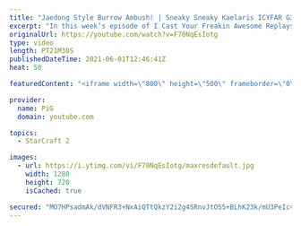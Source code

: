 ```yaml
---
title: "Jaedong Style Burrow Ambush! | Sneaky Sneaky Kaelaris ICYFAR G3"
excerpt: "In this week’s episode of I Cast Your Freakin Awesome Replays (ICYFAR) players sent in their replays where they tried to utilize cloaked and burrowed units as much as posible!  NEW ICYFAR CHALLENGE: \"Oldschool” - bring out your out-dated strats from last year, HOTS/WOL, Starcraft 1 or a completely different"
originalUrl: https://youtube.com/watch?v=F70NqEsIotg
type: video
length: PT21M30S
publishedDateTime: 2021-06-01T12:46:41Z
heat: 50

featuredContent: "<iframe width=\"800\" height=\"500\" frameborder=\"0\" src=\"https://www.youtube.com/embed/F70NqEsIotg\" allow=\"accelerometer; autoplay; encrypted-media; gyroscope; picture-in-picture\" allowfullscreen></iframe>"

provider:
  name: PiG
  domain: youtube.com

topics:
  - StarCraft 2

images:
  - url: https://i.ytimg.com/vi/F70NqEsIotg/maxresdefault.jpg
    width: 1280
    height: 720
    isCached: true

secured: "MO7HPsadmAk/dVNFR3+NxAiQTtQkzY2i2g4SRnvJtOS5+BLhK23k/mU3PeIcvYnU7kVVb8KEhXiqYjWOyrfN3NTLLGTtg9vE3ky62TCizoMEcTHlt8pcISHHZ7I1Lr/yujd36Lno4Ktw+IRzaxpwaRjOa20HYKSWDG27Jk7fxQQu7LUqj0VQqUaDnJYv+w3lzr0qLR/TgnX01SzY4AFWS/tAii+GW93aeFLhtTKhX2G24Cqcu+uUNk3sET3NPPHHyOt0asUGuDM1vb/W/7A+UKoM2J+i46HcKYDhlKq02bGlYHmUiRvMemBi3H9JG7zQZULRMQ+EPuut8L7GBq9WCFv3sMUU6wsPEC5cJm/VZiFnECYjfWUKlVyKr/hTtrkuQ00Ocr6JMPiNQ+qGqN3Ks5ajv5sWpusifAK08ew0/0M=;Wj7PyAGHc8WuadXFBapanw=="
---
```


